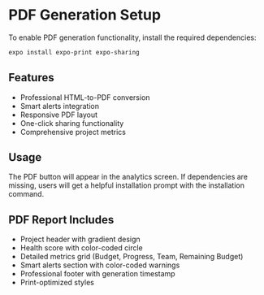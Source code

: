 # PDF Generation Setup

To enable PDF generation functionality, install the required dependencies:

```bash
expo install expo-print expo-sharing
```

## Features
- Professional HTML-to-PDF conversion
- Smart alerts integration  
- Responsive PDF layout
- One-click sharing functionality
- Comprehensive project metrics

## Usage
The PDF button will appear in the analytics screen. If dependencies are missing, users will get a helpful installation prompt with the installation command.

## PDF Report Includes
- Project header with gradient design
- Health score with color-coded circle
- Detailed metrics grid (Budget, Progress, Team, Remaining Budget)
- Smart alerts section with color-coded warnings
- Professional footer with generation timestamp
- Print-optimized styles 